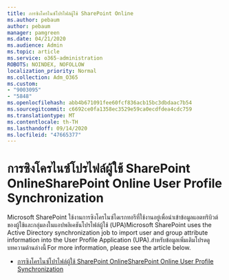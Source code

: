 ```yaml
---
title: การซิงโครไนซ์โปรไฟล์ผู้ใช้ SharePoint Online
ms.author: pebaum
author: pebaum
manager: pamgreen
ms.date: 04/21/2020
ms.audience: Admin
ms.topic: article
ms.service: o365-administration
ROBOTS: NOINDEX, NOFOLLOW
localization_priority: Normal
ms.collection: Adm_O365
ms.custom:
- "9003095"
- "5848"
ms.openlocfilehash: abb4b671091fee60fcf836acb15bc3dbdaac7b54
ms.sourcegitcommit: c6692ce0fa1358ec3529e59ca0ecdfdea4cdc759
ms.translationtype: MT
ms.contentlocale: th-TH
ms.lasthandoff: 09/14/2020
ms.locfileid: "47665377"
---
```

# <a name="sharepoint-online-user-profile-synchronization"></a><span data-ttu-id="342d5-102">การซิงโครไนซ์โปรไฟล์ผู้ใช้ SharePoint Online</span><span class="sxs-lookup"><span data-stu-id="342d5-102">SharePoint Online User Profile Synchronization</span></span>

<span data-ttu-id="342d5-103">Microsoft SharePoint ใช้งานการซิงโครไนซ์ไดเรกทอรีที่ใช้งานอยู่เพื่อนำเข้าข้อมูลแอตทริบิวต์ของผู้ใช้และกลุ่มลงในแอปพลิเคชันโปรไฟล์ผู้ใช้ (UPA)</span><span class="sxs-lookup"><span data-stu-id="342d5-103">Microsoft SharePoint uses the Active Directory synchronization job to import user and group attribute information into the User Profile Application (UPA).</span></span><span data-ttu-id="342d5-104">สำหรับข้อมูลเพิ่มเติมโปรดดูบทความด้านล่างนี้</span><span class="sxs-lookup"><span data-stu-id="342d5-104"> For more information, please see the article below.</span></span>

- [<span data-ttu-id="342d5-105">การซิงโครไนซ์โปรไฟล์ผู้ใช้ SharePoint Online</span><span class="sxs-lookup"><span data-stu-id="342d5-105">SharePoint Online User Profile Synchronization</span></span>](https://docs.microsoft.com/sharepoint/user-profile-sync)
